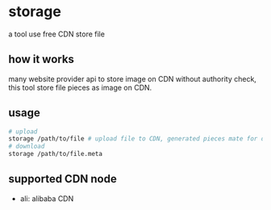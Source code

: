 # storage

a tool use free CDN store file

## how it works

many website provider api to store image on CDN without authority check, this tool store file pieces as image on CDN. 

## usage

```bash
# upload
storage /path/to/file # upload file to CDN, generated pieces mate for download
# download
storage /path/to/file.meta
```

## supported CDN node 

- ali: alibaba CDN